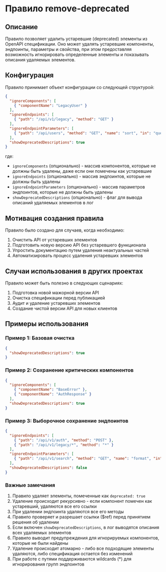 # Правило remove-deprecated

## Описание
Правило позволяет удалить устаревшие (deprecated) элементы из OpenAPI спецификации. Оно может удалять устаревшие компоненты, эндпоинты, параметры и свойства, при этом предоставляя возможность игнорировать определенные элементы и показывать описания удаляемых элементов.

## Конфигурация
Правило принимает объект конфигурации со следующей структурой:

```json
{
  "ignoreComponents": [
    { "componentName": "LegacyUser" }
  ],
  "ignoreEndpoints": [
    { "path": "/api/v1/legacy", "method": "GET" }
  ],
  "ignoreEndpointParameters": [
    { "path": "/api/users", "method": "GET", "name": "sort", "in": "query" }
  ],
  "showDeprecatedDescriptions": true
}
```

где:
- `ignoreComponents` (опционально) - массив компонентов, которые не должны быть удалены, даже если они помечены как устаревшие
- `ignoreEndpoints` (опционально) - массив эндпоинтов, которые не должны быть удалены
- `ignoreEndpointParameters` (опционально) - массив параметров эндпоинтов, которые не должны быть удалены
- `showDeprecatedDescriptions` (опционально) - флаг для вывода описаний удаляемых элементов в лог

## Мотивация создания правила
Правило было создано для случаев, когда необходимо:
1. Очистить API от устаревших элементов
2. Подготовить новую версию API без устаревшего функционала
3. Упростить документацию путем удаления неактуальных частей
4. Автоматизировать процесс удаления устаревших элементов

## Случаи использования в других проектах
Правило может быть полезно в следующих сценариях:

1. Подготовка новой мажорной версии API
2. Очистка спецификации перед публикацией
3. Аудит и удаление устаревших элементов
4. Создание чистой версии API для новых клиентов

## Примеры использования

### Пример 1: Базовая очистка
```json
{
  "showDeprecatedDescriptions": true
}
```

### Пример 2: Сохранение критических компонентов
```json
{
  "ignoreComponents": [
    { "componentName": "BaseError" },
    { "componentName": "AuthResponse" }
  ],
  "showDeprecatedDescriptions": true
}
```

### Пример 3: Выборочное сохранение эндпоинтов
```json
{
  "ignoreEndpoints": [
    { "path": "/api/v1/auth", "method": "POST" },
    { "path": "/api/v1/legacy/*", "method": "*" }
  ],
  "ignoreEndpointParameters": [
    { "path": "/api/v1/search", "method": "GET", "name": "format", "in": "query" }
  ],
  "showDeprecatedDescriptions": false
}
```

### Важные замечания
1. Правило удаляет элементы, помеченные как `deprecated: true`
2. Удаление происходит рекурсивно - если компонент помечен как устаревший, удаляются все его ссылки
3. При удалении эндпоинта удаляются все его методы
4. Правило проверяет и разрешает ссылки ($ref) перед принятием решения об удалении
5. Если включен `showDeprecatedDescriptions`, в лог выводятся описания всех удаляемых элементов
6. Правило выводит предупреждения для игнорируемых компонентов, которые не были найдены
7. Удаление происходит атомарно - либо все подходящие элементы удаляются, либо спецификация остается без изменений
8. При работе с путями поддерживаются wildcards (*) для игнорирования групп эндпоинтов 